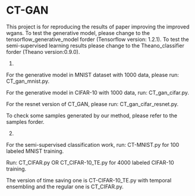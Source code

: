 # CT-GAN
This project is for reproducing the results of paper improving the improved wgans.
To test the generative model, please change to the tensorflow_generative_model forder (Tensorflow version: 1.2.1). To test the semi-supervised learning results please change to the Theano_classifier forder (Theano version:0.9.0).

1.
For the generative model in MNIST dataset with 1000 data, please run: 
CT_gan_mnist.py. 

For the generative model in CIFAR-10 with 1000 data, run: 
CT_gan_cifar.py. 

For the resnet version of CT_GAN, please run:
CT_gan_cifar_resnet.py.

To check some samples generated by our method, please refer to the samples forder.


2.
For the semi-supervised classification work, run: 
CT-MNIST.py 
for 100 labeled MNIST training. 

Run: CT_CIFAR.py OR CT_CIFAR-10_TE.py
for 4000 labeled CIFAR-10 training. 

The version of time saving one is 
CT-CIFAR-10_TE.py 
with temporal ensembling and the regular one is CT_CIFAR.py.

